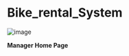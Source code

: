 # Bike_rental_System

![image](https://user-images.githubusercontent.com/49606627/186515854-369514e1-b00f-4081-a5ea-adffa62205c8.png)
<p><strong>Manager Home Page</strong></p>
